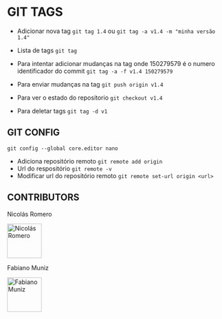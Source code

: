 # GIT TAGS

- Adicionar nova tag `git tag 1.4` ou `git tag -a v1.4 -m "minha versão 1.4"`

- Lista de tags `git tag`

- Para intentar adicionar mudanças na tag onde 150279579 é o numero identificador do commit `git tag -a -f v1.4 150279579`

- Para enviar mudanças na tag `git push origin v1.4`

- Para ver o estado do repositorio `git checkout v1.4`

- Para deletar tags `git tag -d v1`

## GIT CONFIG

`git config --global core.editor nano`

- Adiciona repositório remoto `git remote add origin`
- Url do respositório `git remote -v`
- Modificar url do repositório remoto `git remote set-url origin <url>`

## CONTRIBUTORS

Nicolás Romero

<a href="https://github.com/nikoz84"><img src="https://avatars1.githubusercontent.com/u/6708508?s=460&v=4" title="Nicolás Romero" width="80" height="80"></a>

Fabiano Muniz

<a href="https://github.com/fabianomuniz"><img src="https://avatars1.githubusercontent.com/u/22965696?s=460&v=4" title="Fabiano Muniz" width="80" height="80"></a>
